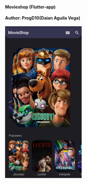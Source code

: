 <h4>Movieshop (Flutter-app)</h4>
<h4>Author: ProgD10(Daian Aguila Vega)</h4>
<img src="Movieshop.jpg" width="50%"/> 

